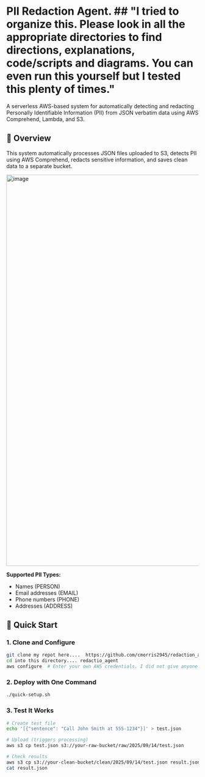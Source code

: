# PII Redaction Agent.  ## "I tried to organize this. Please look in all the appropriate directories to find directions, explanations, code/scripts and diagrams. You can even run this yourself but I tested this plenty of times."


A serverless AWS-based system for automatically detecting and redacting Personally Identifiable Information (PII) from JSON verbatim data using AWS Comprehend, Lambda, and S3. 


## 🎯 Overview

This system automatically processes JSON files uploaded to S3, detects PII using AWS Comprehend, redacts sensitive information, and saves clean data to a separate bucket.

<img width="1536" height="1024" alt="image" src="https://github.com/user-attachments/assets/a764dfd4-a09e-4778-9513-24193d839cb8" />



**Supported PII Types:**
- Names (PERSON)
- Email addresses (EMAIL)
- Phone numbers (PHONE)
- Addresses (ADDRESS)

## 🚀 Quick Start

### 1. Clone and Configure
```bash
git clone my repot here....  https://github.com/cmorris2945/redaction_agent_workflow.git
cd into this directory.... redactio_agent
aws configure  # Enter your own AWS credentials. I did not give anyone access to mine.
```

### 2. Deploy with One Command
```bash
./quick-setup.sh
```

### 3. Test It Works
```bash
# Create test file
echo '[{"sentence": "Call John Smith at 555-1234"}]' > test.json

# Upload (triggers processing)
aws s3 cp test.json s3://your-raw-bucket/raw/2025/09/14/test.json        ### put your approporiate name in here.

# Check results
aws s3 cp s3://your-clean-bucket/clean/2025/09/14/test.json result.json    #### same with this. Put your clean bucket name in here.
cat result.json
```
